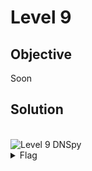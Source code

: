 # Level 9

## Objective
Soon

## Solution

<br/>
<img alt="Level 9 DNSpy" src="img/L9.png" title="DNSpy IL Code"/>
<br/>

<details>
<summary>Flag</summary>
GHCTF{nice_shooting_tex}  
<br/>
<img alt="Level 9 solution" height="400" src="img/L9.png" title="Flag" width="400"/>
</details>
